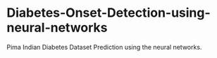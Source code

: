 # Diabetes-Onset-Detection-using-neural-networks
Pima Indian Diabetes Dataset Prediction using the neural networks.
